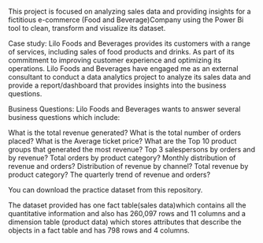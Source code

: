 This project is focused on analyzing sales data and providing insights for a fictitious e-commerce (Food and Beverage)Company using the Power Bi tool to clean, transform and visualize its dataset.

Case study: Lilo Foods and Beverages provides its customers with a range of services, including sales of food products and drinks. As part of its commitment to improving customer experience and optimizing its operations. Lilo Foods and Beverages have engaged me as an external consultant to conduct a data analytics project to analyze its sales data and provide a report/dashboard that provides insights into the business questions.

Business Questions: Lilo Foods and Beverages wants to answer several business questions which include:

What is the total revenue generated?
What is the total number of orders placed?
What is the Average ticket price?
What are the Top 10 product groups that generated the most revenue?
Top 3 salespersons by orders and by revenue?
Total orders by product category?
Monthly distribution of revenue and orders?
Distribution of revenue by channel?
Total revenue by product category?
The quarterly trend of revenue and orders?

You can download the practice dataset from this repository.

The dataset provided has one fact table(sales data)which contains all the quantitative information and also has 260,097 rows and 11 columns and a dimension table (product data) which stores attributes that describe the objects in a fact table and has 798 rows and 4 columns.
